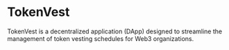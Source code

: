 # TokenVest
TokenVest is a decentralized application (DApp) designed to streamline the management of token vesting schedules for Web3 organizations. 
